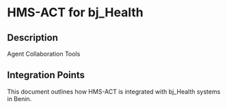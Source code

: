 # HMS-ACT for bj_Health

## Description

Agent Collaboration Tools

## Integration Points

This document outlines how HMS-ACT is integrated with bj_Health systems in Benin.
